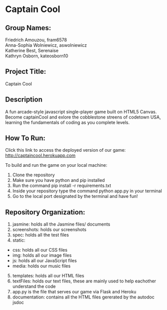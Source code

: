 # Captain Cool  
## Group Names:  
Friedrich Amouzou, fram6578  
Anna-Sophia Wolniewicz, aswolniewicz  
Katherine Best, Serenaise  
Kathryn Osborn, kateosborn10 

## Project Title:  
Captain Cool  

## Description
A fun arcade-style javascript single-player game built on HTML5 Canvas. Become captainCool and exlore the cobblestone streens of codetown USA, learning the fundamentals of coding as you complete levels. 

## How To Run:  
Click this link to access the deployed version of our game: 
http://captaincool.herokuapp.com 

To build and run the game on your local machine:
1. Clone the repository
2. Make sure you have python and pip installed
3. Run the command pip install -r requirements.txt
4. Inside your repository type the command python app.py in your terminal
5. Go to the local port designated by the terminal and have fun!
 

## Repository Organization:  
1. jasmine: holds all the Jasmine files/ documents  
2. screenshots: holds our screenshots  
3. spec: holds all the test files  
4. static:
  * css: holds all our CSS files  
  * img: holds all our image files  
  * js: holds all our JavaScript files  
  * media: holds our music files  
5. templates: holds all our HTML files  
6. textFiles: holds our text files, these are mainly used to help eachother understand the code  
7. app.py is the file that serves our game via Flask and Heroku 
8. documentation: contains all the HTML files gererated by the autodoc jsdoc